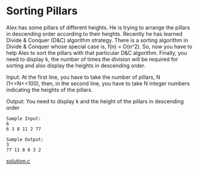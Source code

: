 # Sorting Pillars
Alex has some pillars of different heights. He is trying to arrange the pillars in descending order according to their heights. Recently he has learned Divide & Conquer (D&C) algorithm strategy. There is a sorting algorithm in Divide & Conquer whose special case is, f(n) = O(n^2). So, now you have to help Alex to sort the pillars with that particular D&C algorithm. Finally, you need to display k, the number of times the division will be required for sorting and also display the heights in descending order.

Input: At the first line, you have to take the number of pillars, N (1<=N<=100), then, in the second line, you have to take N integer numbers indicating the heights of the pillars.

Output: You need to display k and the height of the pillars in descending order

```
Sample Input:
6
6 3 8 11 2 77

Sample Output:
3
77 11 8 6 3 2 
```

[solution.c](solution.c)
